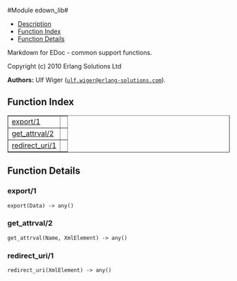 

#Module edown_lib#
* [Description](#description)
* [Function Index](#index)
* [Function Details](#functions)


Markdown for EDoc - common support functions.



Copyright (c) 2010 Erlang Solutions Ltd

__Authors:__ Ulf Wiger ([`ulf.wiger@erlang-solutions.com`](mailto:ulf.wiger@erlang-solutions.com)).

<h2><a name="index">Function Index</a></h2>



<table width="100%" border="1" cellspacing="0" cellpadding="2" summary="function index"><tr><td valign="top"><a href="#export-1">export/1</a></td><td></td></tr><tr><td valign="top"><a href="#get_attrval-2">get_attrval/2</a></td><td></td></tr><tr><td valign="top"><a href="#redirect_uri-1">redirect_uri/1</a></td><td></td></tr></table>




<h2><a name="functions">Function Details</a></h2>


<a name="export-1"></a>

<h3>export/1</h3>





`export(Data) -> any()`

<a name="get_attrval-2"></a>

<h3>get_attrval/2</h3>





`get_attrval(Name, XmlElement) -> any()`

<a name="redirect_uri-1"></a>

<h3>redirect_uri/1</h3>





`redirect_uri(XmlElement) -> any()`

